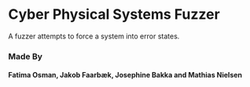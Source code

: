 # Cyber Physical Systems Fuzzer
A fuzzer attempts to force a system into error states.


### Made By
#### Fatima Osman, Jakob Faarbæk, Josephine Bakka and Mathias Nielsen
